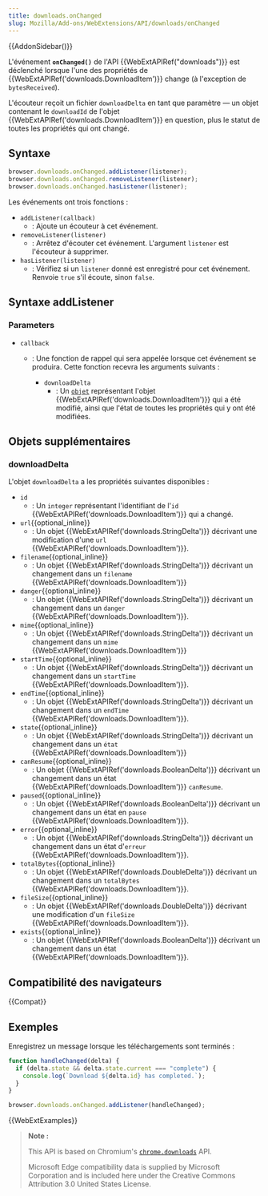 ```yaml
---
title: downloads.onChanged
slug: Mozilla/Add-ons/WebExtensions/API/downloads/onChanged
---
```


{{AddonSidebar()}}

L'événement **`onChanged()`** de l'API {{WebExtAPIRef("downloads")}} est déclenché lorsque l'une des propriétés de {{WebExtAPIRef('downloads.DownloadItem')}} change (à l'exception de `bytesReceived`).

L'écouteur reçoit un fichier `downloadDelta` en tant que paramètre — un objet contenant le `downloadId` de l'objet {{WebExtAPIRef('downloads.DownloadItem')}} en question, plus le statut de toutes les propriétés qui ont changé.

## Syntaxe

```js
browser.downloads.onChanged.addListener(listener);
browser.downloads.onChanged.removeListener(listener);
browser.downloads.onChanged.hasListener(listener);
```

Les événements ont trois fonctions :

- `addListener(callback)`
  - : Ajoute un écouteur à cet événement.
- `removeListener(listener)`
  - : Arrêtez d'écouter cet événement. L'argument `listener` est l'écouteur à supprimer.
- `hasListener(listener)`
  - : Vérifiez si un `listener` donné est enregistré pour cet événement. Renvoie `true` s'il écoute, sinon `false`.

## Syntaxe addListener

### Parameters

- `callback`

  - : Une fonction de rappel qui sera appelée lorsque cet événement se produira. Cette fonction recevra les arguments suivants :

    - `downloadDelta`
      - : Un [`objet`](#downloadDelta) représentant l'objet {{WebExtAPIRef('downloads.DownloadItem')}} qui a été modifié, ainsi que l'état de toutes les propriétés qui y ont été modifiées.

## Objets supplémentaires

### downloadDelta

L'objet `downloadDelta` a les propriétés suivantes disponibles :

- `id`
  - : Un `integer` représentant l'identifiant de l'`id` {{WebExtAPIRef('downloads.DownloadItem')}} qui a changé.
- `url`{{optional_inline}}
  - : Un objet {{WebExtAPIRef('downloads.StringDelta')}} décrivant une modification d'une `url` {{WebExtAPIRef('downloads.DownloadItem')}}.
- `filename`{{optional_inline}}
  - : Un objet {{WebExtAPIRef('downloads.StringDelta')}} décrivant un changement dans un `filename` {{WebExtAPIRef('downloads.DownloadItem')}}
- `danger`{{optional_inline}}
  - : Un objet {{WebExtAPIRef('downloads.StringDelta')}} décrivant un changement dans un `danger` {{WebExtAPIRef('downloads.DownloadItem')}}.
- `mime`{{optional_inline}}
  - : Un objet {{WebExtAPIRef('downloads.StringDelta')}} décrivant un changement dans un `mime` {{WebExtAPIRef('downloads.DownloadItem')}}
- `startTime`{{optional_inline}}
  - : Un objet {{WebExtAPIRef('downloads.StringDelta')}} décrivant un changement dans un `startTime` {{WebExtAPIRef('downloads.DownloadItem')}}.
- `endTime`{{optional_inline}}
  - : Un objet {{WebExtAPIRef('downloads.StringDelta')}} décrivant un changement dans un `endTime` {{WebExtAPIRef('downloads.DownloadItem')}}.
- `state`{{optional_inline}}
  - : Un objet {{WebExtAPIRef('downloads.StringDelta')}} décrivant un changement dans un `état` {{WebExtAPIRef('downloads.DownloadItem')}}
- `canResume`{{optional_inline}}
  - : Un objet {{WebExtAPIRef('downloads.BooleanDelta')}} décrivant un changement dans un état {{WebExtAPIRef('downloads.DownloadItem')}} `canResume`.
- `paused`{{optional_inline}}
  - : Un objet {{WebExtAPIRef('downloads.BooleanDelta')}} décrivant un changement dans un état en `pause` {{WebExtAPIRef('downloads.DownloadItem')}}.
- `error`{{optional_inline}}
  - : Un objet {{WebExtAPIRef('downloads.StringDelta')}} décrivant un changement dans un état d'`erreur` {{WebExtAPIRef('downloads.DownloadItem')}}.
- `totalBytes`{{optional_inline}}
  - : Un objet {{WebExtAPIRef('downloads.DoubleDelta')}} décrivant un changement dans un `totalBytes` {{WebExtAPIRef('downloads.DownloadItem')}}.
- `fileSize`{{optional_inline}}
  - : Un objet {{WebExtAPIRef('downloads.DoubleDelta')}} décrivant une modification d'un `fileSize` {{WebExtAPIRef('downloads.DownloadItem')}}.
- `exists`{{optional_inline}}
  - : Un objet {{WebExtAPIRef('downloads.BooleanDelta')}} décrivant un changement dans un état {{WebExtAPIRef('downloads.DownloadItem')}}.

## Compatibilité des navigateurs

{{Compat}}

## Exemples

Enregistrez un message lorsque les téléchargements sont terminés :

```js
function handleChanged(delta) {
  if (delta.state && delta.state.current === "complete") {
    console.log(`Download ${delta.id} has completed.`);
  }
}

browser.downloads.onChanged.addListener(handleChanged);
```

{{WebExtExamples}}

> **Note :**
>
> This API is based on Chromium's [`chrome.downloads`](https://developer.chrome.com/extensions/downloads#event-onChanged) API.
>
> Microsoft Edge compatibility data is supplied by Microsoft Corporation and is included here under the Creative Commons Attribution 3.0 United States License.

<!--
// Copyright 2015 The Chromium Authors. All rights reserved.
//
// Redistribution and use in source and binary forms, with or without
// modification, are permitted provided that the following conditions are
// met:
//
//    * Redistributions of source code must retain the above copyright
// notice, this list of conditions and the following disclaimer.
//    * Redistributions in binary form must reproduce the above
// copyright notice, this list of conditions and the following disclaimer
// in the documentation and/or other materials provided with the
// distribution.
//    * Neither the name of Google Inc. nor the names of its
// contributors may be used to endorse or promote products derived from
// this software without specific prior written permission.
//
// THIS SOFTWARE IS PROVIDED BY THE COPYRIGHT HOLDERS AND CONTRIBUTORS
// "AS IS" AND ANY EXPRESS OR IMPLIED WARRANTIES, INCLUDING, BUT NOT
// LIMITED TO, THE IMPLIED WARRANTIES OF MERCHANTABILITY AND FITNESS FOR
// A PARTICULAR PURPOSE ARE DISCLAIMED. IN NO EVENT SHALL THE COPYRIGHT
// OWNER OR CONTRIBUTORS BE LIABLE FOR ANY DIRECT, INDIRECT, INCIDENTAL,
// SPECIAL, EXEMPLARY, OR CONSEQUENTIAL DAMAGES (INCLUDING, BUT NOT
// LIMITED TO, PROCUREMENT OF SUBSTITUTE GOODS OR SERVICES; LOSS OF USE,
// DATA, OR PROFITS; OR BUSINESS INTERRUPTION) HOWEVER CAUSED AND ON ANY
// THEORY OF LIABILITY, WHETHER IN CONTRACT, STRICT LIABILITY, OR TORT
// (INCLUDING NEGLIGENCE OR OTHERWISE) ARISING IN ANY WAY OUT OF THE USE
// OF THIS SOFTWARE, EVEN IF ADVISED OF THE POSSIBILITY OF SUCH DAMAGE.
-->
